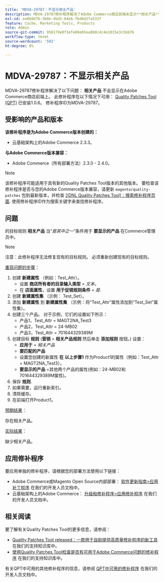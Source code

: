 ```yaml
---
title: 'MDVA-29787：不显示相关产品'
description: MDVA-29787修补程序解决了Adobe Commerce商店前端未显示**相关产品**的问题。 安装[Quality Patches Tool (QPT)](/help/announcements/adobe-commerce-announcements/magento-quality-patches-released-new-tool-to-self-serve-quality-patches.md) 1.0.6后，即可使用此修补程序。 修补程序ID为MDVA-29787。
exl-id: ee060d7b-3b0e-4bd5-84e6-fbd6d2fa532f
feature: Cache, Marketing Tools, Products
role: Admin
source-git-commit: 958179e0f3efe08e65ea8b0c4c4e1015e3c5bb76
workflow-type: tm+mt
source-wordcount: '502'
ht-degree: 0%

---
```


# MDVA-29787：不显示相关产品

MDVA-29787修补程序解决了以下问题： **相关产品** 不会显示在Adobe Commerce商店前端上。 此修补程序在以下情况下可用： [Quality Patches Tool (QPT)](/help/announcements/adobe-commerce-announcements/magento-quality-patches-released-new-tool-to-self-serve-quality-patches.md) 已安装1.0.6。 修补程序ID为MDVA-29787。

## 受影响的产品和版本

**该修补程序是为Adobe Commerce版本创建的：**

* 云基础架构上的Adobe Commerce 2.3.3。

**与Adobe Commerce版本兼容：**

* Adobe Commerce（所有部署方法）2.3.0 - 2.4.0。

>[!NOTE]
>
>该修补程序可能适用于具有新的Quality Patches Tool版本的其他版本。 要检查该修补程序是否与您的Adobe Commerce版本兼容，请更新 `magento/quality-patches` 包到最新版本，并检查 [[!DNL Quality Patches Tool]：搜索修补程序页面](https://devdocs.magento.com/quality-patches/tool.html#patch-grid). 使用修补程序ID作为搜索关键字来查找修补程序。

## 问题

的目标规则 **相关产品** 当“*是其中之一*”条件用于 **要显示的产品** 在Commerce管理员中。

>[!NOTE]
>
>注意：此修补程序无法修复现有的目标规则。 必须重新创建现有的目标规则。

<u>重现问题的步骤</u>：

1. 创建 **新建属性** （例如：Test\_Attr）。
   * 设置 **商店所有者的目录输入类型** = *文本。*
   * 在 **店面属性**，设置 **用于促销规则条件** = *是*.
1. 创建 **新建属性集** （示例： Test\_Set）。
1. 添加 **新建属性** 到 **新建属性集** （示例：将“Test\_Attr”属性添加到“Test\_Set”属性集）。
1. 创建三个产品。 对于示例，它们的设置如下所示：
   * 产品1，Test\_Attr = MAGT2NA\_Test3
   * 产品2，Test\_Attr = 24-MB02
   * 产品3，Test\_Attr = 701644329389M
1. 创建目标 **规则** (**营销**   > **相关产品规则** 然后单击 **添加规则** 按钮。) 设置：
   * **应用于** = *相关产品*
   * **要匹配的产品**
   * 设置您创建的新属性 **在** **以上步骤1** 作为Product1的属性（例如：Test\_Attr = MAGT2NA\_Test3）。
   * **要显示的产品** =其他两个产品的属性(例如：24-MB02和701644329389M属性)。
1. 保存 **规则**.
1. 如果需要，运行重新索引。
1. 清除缓存。
1. 在前端打开Product1。

<u>预期结果</u>：

存在相关产品。

<u>实际结果</u>：

缺少相关产品。

## 应用修补程序

要应用单独的修补程序，请根据您的部署方法使用以下链接：

* Adobe Commerce或Magento Open Source内部部署： [软件更新指南>应用补丁程序](https://devdocs.magento.com/guides/v2.4/comp-mgr/patching/mqp.html) 在我们的开发人员文档中。
* 云基础架构上的Adobe Commerce： [升级和修补程序>应用修补程序](https://devdocs.magento.com/cloud/project/project-patch.html) 在我们的开发人员文档中。

## 相关阅读

要了解有关Quality Patches Tool的更多信息，请参阅：

* [Quality Patches Tool released：一款用于自助提供高质量修补程序的新工具](/help/announcements/adobe-commerce-announcements/magento-quality-patches-released-new-tool-to-self-serve-quality-patches.md) 在我们的支持知识库中。
* [使用Quality Patches Tool检查是否有可用于Adobe Commerce问题的修补程序](/help/support-tools/patches-available-in-qpt-tool/check-patch-for-magento-issue-with-magento-quality-patches.md) 在我们的支持知识库中。

有关QPT中可用的其他修补程序的信息，请参阅 [QPT中可用的修补程序](https://devdocs.magento.com/quality-patches/tool.html#patch-grid) 在我们的开发人员文档中。
